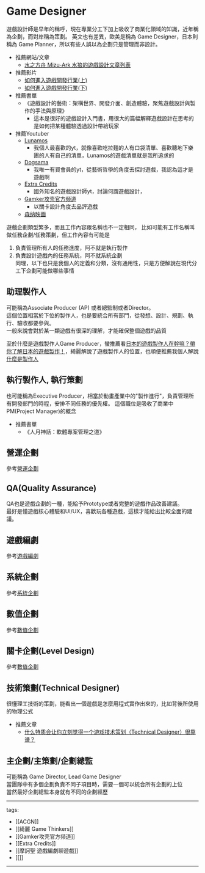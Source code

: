 # Game Designer

遊戲設計師是早年的稱呼，現在專業分工下加上吸收了商業化領域的知識，近年稱為企劃，而對岸稱為策劃。
英文也有差異，歐美是稱為 Game Designer，日本則稱為 Game Planner，所以有些人誤以為企劃只是管理而非設計。

* 推薦網站/文章
  * [水之方舟 Mizu-Ark 水狼的遊戲設計文章列表](https://www.facebook.com/MizuArk/posts/pfbid02iYLNv1ScF9dJ8U8YV34Fp2divZAeXgJNGFV22WBkwmrWQCPLb2oR9mtB8Rj9o9eGl)  
* 推薦影片
  * [如何進入遊戲開發行業(上)](https://youtu.be/0MCTJfmuTyU)
  * [如何進入遊戲開發行業(下)](https://youtu.be/VXWpZJqLe28)
* 推薦書單
  * 《遊戲設計的藝術：架構世界、開發介面、創造體驗，聚焦遊戲設計與製作的手法與原理》
    * 這本是很好的遊戲設計入門書，用很大的篇幅解釋遊戲設計在思考的是如何把某種體驗透過設計帶給玩家
* 推薦Youtuber
  * [Lunamos](https://www.youtube.com/c/LunamosGaming)
    * 我個人最喜歡的yt，就像喜歡吃拉麵的人有口袋清單、喜歡聽地下樂團的人有自己的清單，Lunamos的遊戲清單就是我所追求的
  * [Dogsama](https://www.youtube.com/c/dogsama)
    * 我唯一有買會員的yt，從藝術哲學的角度去探討遊戲，我認為這才是遊戲啊
  * [Extra Credits](https://www.youtube.com/extracredits)
    * 國外知名的遊戲設計師yt，討論何謂遊戲設計，
  * [Gamker攻壳官方频道](https://www.youtube.com/channel/UCLgGLSFMZQB8c0WGcwE49Gw)
    * 以關卡設計角度去品評遊戲
  * [森纳映画](https://www.youtube.com/c/SONAR%E6%A3%AE%E7%BA%B3%E6%98%A0%E7%94%BB)

遊戲企劃類型繁多，而且工作內容跟名稱也不一定相同，
比如可能有工作名稱叫做任務企劃/任務策劃，但工作內容有可能是
1. 負責管理所有人的任務進度，阿不就是執行製作
2. 負責設計遊戲內的任務系統，阿不就系統企劃  
同理，以下也只是我個人的定義和分類，沒有通用性，只是方便解說在現代分工下企劃可能做哪些事情

## 助理製作人
可能稱為Associate Producer (AP) 或者總監制或者Director。  
這個位置相當於下位的製作人，也是要統合所有部門，從發想、設計、規劃、執行、驗收都要參與。  
一般來說會對於某一類遊戲有很深的理解，才能確保整個遊戲的品質

至於什麼是遊戲製作人Game Producer，蠻推薦看[日本的遊戲製作人在幹嘛？帶你了解日本的遊戲製作！](https://www.youtube.com/watch?v=lMTnk1b3_ko)，綺麗解說了遊戲製作人的位置，也順便推薦我個人解說[什麼是製作人](https://www.youtube.com/watch?v=K_JkVtOrc3M)

## 執行製作人, 執行策劃
也可能稱為Executive Producer，相當於動畫產業中的"製作進行"，負責管理所有開發部門的時程，安排不同任務的優先權。
這個職位是吸收了商業中PM(Project Manager)的概念

* 推薦書單
  * 《人月神話：軟體專案管理之道》

## 營運企劃
參考[營運企劃](../Designer/Operator/)

## QA(Quality Assurance)
QA也是遊戲企劃的一種，能給予Prototype或者完整的遊戲作品改善建議。  
最好是懂遊戲核心體驗和UI/UX，喜歡玩各種遊戲，這樣才能給出比較全面的建議。

## 遊戲編劇
參考[遊戲編劇](../Designer/Game%20Writer/)

## 系統企劃
參考[系統企劃](../Designer/System%20Designer/)

## 數值企劃
參考[數值企劃](../Designer/Game%20Balancing/)

## 關卡企劃(Level Design)
參考[數值企劃](../Designer/Level%20Design/)

## 技術策劃(Technical Designer)
很懂理工技術的策劃，能看出一個遊戲是怎麼用程式實作出來的，比如背後所使用的物理公式

* 推薦文章
  * [什么特质会让你立刻觉得一个游戏技术策划（Technical Designer）很靠谱？](https://www.zhihu.com/question/534524335)

## 主企劃/主策劃/企劃總監
可能稱為 Game Director, Lead Game Designer  
當團隊中有多個企劃負責不同子項目時，需要一個可以統合所有企劃的上位  
當然最好企劃總監本身就有不同的企劃經歷


---
tags:
  - [[ACGN]]
  - [[綺麗 Game Thinkers]]
  - [[Gamker攻壳官方频道]]
  - [[Extra Credits]]
  - [[摩訶聖 遊戲編劇聊遊戲]]
  - [[]]
---
